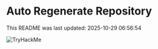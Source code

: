 # Auto Regenerate Repository

This README was last updated: 2025-10-29 06:56:54

 ![TryHackMe](https://tryhackme.com/badge/533634)